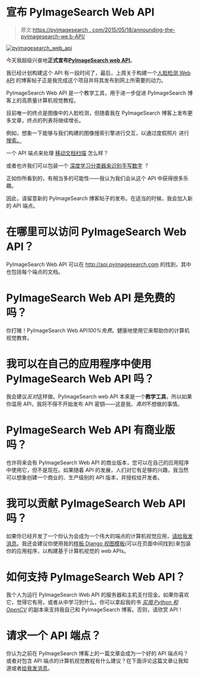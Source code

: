 # 宣布 PyImageSearch Web API

> 原文:[https://pyimagesearch . com/2015/05/18/announding-the-pyimagesearch-we b-API/](https://pyimagesearch.com/2015/05/18/announcing-the-pyimagesearch-web-api/)

[![pyimagesearch_web_api](../Images/9eb65b46e46bc9cebb026d9b63651dae.png)](http://api.pyimagesearch.com/)

今天我超级兴奋地**正式宣布**[**PyImageSearch web API**](http://api.pyimagesearch.com/)。

我已经计划构建这个 API 有一段时间了，最后，上周关于构建一个[人脸检测 Web API](https://pyimagesearch.com/2015/05/11/creating-a-face-detection-api-with-python-and-opencv-in-just-5-minutes/) 的博客帖子正是我完成这个项目并将其发布到网上所需要的动力。

PyImageSearch Web API 是一个教学工具，用于进一步促进 PyImageSearch 博客上的高质量计算机视觉教程。

目前唯一的终点是图像中的人脸检测，但随着我在 PyImageSearch 博客上发布更多文章，终点的列表将继续增长。

例如，想象一下能够与我们构建的图像搜索引擎进行交互，以通过度假照片 进行 [搜索。](https://pyimagesearch.com/2014/12/01/complete-guide-building-image-search-engine-python-opencv/)

一个 API 端点来处理 [移动文档扫描](https://pyimagesearch.com/2014/09/01/build-kick-ass-mobile-document-scanner-just-5-minutes/) 怎么样？

或者也许我们可以包装一个 [深度学习分类器来识别手写数字](https://pyimagesearch.com/2014/09/22/getting-started-deep-learning-python/) ？

正如你所看到的，有相当多的可能性——我认为我们会从这个 API 中获得很多乐趣。

因此，请留意新的 PyImageSearch 博客帖子的发布。在适当的时候，我会加入新的 API 端点。

# 在哪里可以访问 PyImageSearch Web API？

PyImageSearch Web API 可以在 http://api.pyimagesearch.com 的找到，其中也包括每个端点的文档。

# PyImageSearch Web API 是免费的吗？

你打赌！PyImageSearch Web API*100%免费*。健康地使用它来帮助你的计算机视觉教育。

# 我可以在自己的应用程序中使用 PyImageSearch Web API 吗？

我会建议*反对*这样做。PyImageSearch web API 本来是一个**教学工具**，所以如果你滥用 API，我将不得不开始发布 API 密钥——这是我、*真的*不想做的事情。

# PyImageSearch Web API 有商业版吗？

也许将来会有 PyImageSearch Web API 的商业版本，您可以在自己的应用程序中使用它，但不是现在。如果随着 API 的发展，人们对它有足够的兴趣，我当然可以想象创建一个商业的、生产级别的 API 版本，并授权给开发者。

# 我可以贡献 PyImageSearch Web API 吗？

如果你已经开发了一个你认为会成为一个伟大的端点的计算机视觉应用，[请给我发消息](https://pyimagesearch.com/contact/)。我还会建议你使用我的[样板 Django 视图模板](https://pyimagesearch.com/2015/05/11/creating-a-face-detection-api-with-python-and-opencv-in-just-5-minutes/)(可以在页面中间找到)来包装你的应用程序，以构建基于计算机视觉的 web APIs。

# 如何支持 PyImageSearch Web API？

我个人为运行 PyImageSearch Web API 的服务器和主机支付现金。如果你喜欢它，觉得它有用，或者从中学习到什么，你可以拿起我的书 *[实用 Python 和 OpenCV](https://pyimagesearch.com/practical-python-opencv/)* 的副本来支持我自己和 PyImageSearch 博客。否则，请欣赏 API！

# 请求一个 API 端点？

你认为之前在 PyImageSearch 博客上的一篇文章会成为一个好的 API 端点吗？或者对包含 API 端点的计算机视觉教程有什么建议？在下面评论这篇文章让我知道或者[给我发消息](https://pyimagesearch.com/contact/)。